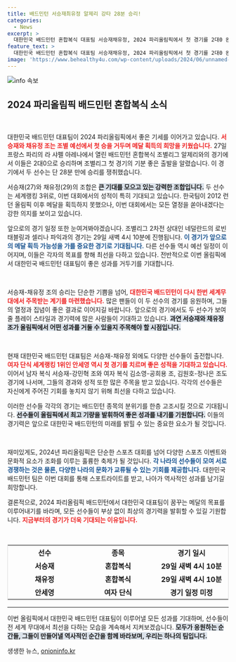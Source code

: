 ```yaml
---
title: 배드민턴 서승재최유정 알제리 강타 28분 승리!
categories:
  - News
excerpt: >
  대한민국 배드민턴 혼합복식 대표팀 서승재채유정, 2024 파리올림픽에서 첫 경기를 2대0 완승! 28분 만에 거둔 쾌거로 8강 진출의 기분 좋은 시작을 알리며 메달의 꿈을 이어간다.
feature_text: >
  대한민국 배드민턴 혼합복식 대표팀 서승재채유정, 2024 파리올림픽에서 첫 경기를 2대0 완승! 28분 만에 거둔 쾌거로 8강 진출의 기분 좋은 시작을 알리며 메달의 꿈을 이어간다.
image: 'https://www.behealthy4u.com/wp-content/uploads/2024/06/unnamed-file.png'
---
```


<p><img src="https://www.behealthy4u.com/wp-content/uploads/2024/06/unnamed-file.png" alt="info 속보" /></p>

<h2 data-ke-size="size26">2024 파리올림픽 배드민턴 혼합복식 소식</h2>

<p data-ke-size="size16">&nbsp;</p>

<p>대한민국 배드민턴 대표팀이 2024 파리올림픽에서 좋은 기세를 이어가고 있습니다. <b><span style="color: #ee2323;">서승재와 채유정 조는 조별 예선에서 첫 승을 거두며 메달 획득의 희망을 키웠습니다.</span></b> 27일 프랑스 파리의 라 샤펠 아레나에서 열린 배드민턴 혼합복식 조별리그 알제리와의 경기에서 이들은 2대0으로 승리하며 조별리그 첫 경기의 기분 좋은 출발을 알렸습니다. 이 경기에서 두 선수는 단 28분 만에 승리를 쟁취했습니다. </p>

<p>서승재(27)와 채유정(29)의 조합은 <b><span style="background-color: #21538527;">큰 기대를 모으고 있는 강력한 조합입니다.</span></b> 두 선수는 세계랭킹 3위로, 이번 대회에서의 성적이 특히 기대되고 있습니다. 한국팀이 2012 런던 올림픽 이후 메달을 획득하지 못했으나, 이번 대회에서는 모든 열정을 쏟아내겠다는 강한 의지를 보이고 있습니다. </p>

<p>앞으로의 경기 일정 또한 눈여겨봐야겠습니다. 조별리그 2차전 상대인 네덜란드의 로빈 태블링과 셀리나 파익과의 경기는 29일 새벽 4시 10분에 진행됩니다. <b><span style="color: #1a5490;">이 경기가 앞으로의 메달 획득 가능성을 가를 중요한 경기로 기대됩니다.</span></b> 다른 선수들 역시 예선 일정이 이어지며, 이들은 각자의 목표를 향해 최선을 다하고 있습니다. 전반적으로 이번 올림픽에서 대한민국 배드민턴 대표팀이 좋은 성과를 거두기를 기대합니다.</p>

<p data-ke-size="size16">&nbsp;</p>

<p>서승재-채유정 조의 승리는 단순한 기쁨을 넘어, <b><span style="color: #ee2323;">대한민국 배드민턴이 다시 한번 세계무대에서 주목받는 계기를 마련했습니다.</span></b> 많은 팬들이 이 두 선수의 경기를 응원하며, 그들의 열정과 집념이 좋은 결과로 이어지길 바랍니다. 앞으로의 경기에서도 두 선수가 보여줄 플레이 스타일과 경기력에 많은 사람들이 기대하고 있습니다. <b><span style="background-color: #21538527;">과연 서승재와 채유정 조가 올림픽에서 어떤 성과를 거둘 수 있을지 주목해야 할 시점입니다.</span></b></p>

<p data-ke-size="size16">&nbsp;</p>

<p>현재 대한민국 배드민턴 대표팀은 서승재-채유정 외에도 다양한 선수들이 출전합니다. <b><span style="color: #ee2323;">여자 단식 세계랭킹 1위인 안세영 역시 첫 경기를 치르며 좋은 성적을 기대하고 있습니다.</span></b> 이어서 남자 복식 서승재-강민혁 조와 여자 복식 김소영-공희용 조, 김원호-정나은 조도 경기에 나서며, 그들의 경과와 성적 또한 많은 주목을 받고 있습니다. 각각의 선수들은 자신에게 주어진 기회를 놓치지 않기 위해 최선을 다하고 있습니다.</p>

<p>이러한 선수들 각각의 경기는 배드민턴 종목의 분위기를 한층 고조시킬 것으로 기대됩니다. <b><span style="background-color: #21538527;">선수들이 올림픽에서 최고 기량을 발휘하여 좋은 성과를 내기를 기원합니다.</span></b> 이들의 경기력은 앞으로 대한민국 배드민턴의 미래를 밝힐 수 있는 중요한 요소가 될 것입니다.</p>

<p data-ke-size="size16">&nbsp;</p>

<p>재미있게도, 2024년 파리올림픽은 단순한 스포츠 대회를 넘어 다양한 스포츠 이벤트와 문화적 요소가 조화를 이루는 훌륭한 축제가 될 것입니다. <b><span style="color: #1a5490;">각 나라의 선수들이 모여 서로 경쟁하는 것은 물론, 다양한 나라의 문화가 교류될 수 있는 기회를 제공합니다.</span></b> 대한민국 배드민턴 팀은 이번 대회를 통해 스포트라이트를 받고, 나아가 역사적인 성과를 남기길 희망합니다.</p>

<p>결론적으로, 2024 파리올림픽 배드민턴에서 대한민국 대표팀이 꿈꾸는 메달의 목표를 이루어내기를 바라며, 모든 선수들이 부상 없이 최상의 경기력을 발휘할 수 있길 기원합니다. <b><span style="color: #ee2323;">지금부터의 경기가 더욱 기대되는 이유입니다.</span></b> </p>

<p data-ke-size="size16">&nbsp;</p>

<table style="width: 100%; border: 1px solid #ddd;">
  <tr>
    <th style="width: 30%; text-align: center;">선수</th>
    <th style="width: 30%; text-align: center;">종목</th>
    <th style="width: 30%; text-align: center;">경기 일시</th>
  </tr>
  <tr>
    <td style="text-align: center; height: 17px;"><b>서승재</b></td>
    <td style="text-align: center; height: 17px;"><b>혼합복식</b></td>
    <td style="text-align: center; height: 17px;"><b>29일 새벽 4시 10분</b></td>
  </tr>
  <tr>
    <td style="text-align: center; height: 17px;"><b>채유정</b></td>
    <td style="text-align: center; height: 17px;"><b>혼합복식</b></td>
    <td style="text-align: center; height: 17px;"><b>29일 새벽 4시 10분</b></td>
  </tr>
  <tr>
    <td style="text-align: center; height: 17px;"><b>안세영</b></td>
    <td style="text-align: center; height: 17px;"><b>여자 단식</b></td>
    <td style="text-align: center; height: 17px;"><b>경기 일정 미정</b></td>
  </tr>
</table>

<hr />

<p>이번 올림픽에서 대한민국 배드민턴 대표팀이 이루어낼 모든 성과를 기대하며, 선수들이 전 세계 무대에서 최선을 다하는 모습을 계속해서 지켜보겠습니다. <b><span style="background-color: #21538527;">모두가 응원하는 순간들, 그들이 만들어낼 역사적인 순간을 함께 바라보며, 우리는 하나의 팀입니다.</span></b></p>
생생한 뉴스, <a href="https://onioninfo.kr" rel="dofollow">onioninfo.kr</a>


